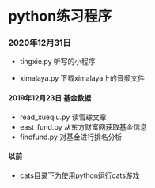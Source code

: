 # python练习程序

### 2020年12月31日 
- tingxie.py 听写的小程序

- ximalaya.py 下载ximalaya上的音频文件

#### 2019年12月23日 基金数据
- read_xueqiu.py 读雪球文章
- east_fund.py 从东方财富网获取基金信息  
- findfund.py 对基金进行排名分析  

#### 以前
- cats目录下为使用python运行cats游戏
